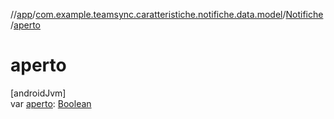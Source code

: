 //[app](../../../index.md)/[com.example.teamsync.caratteristiche.notifiche.data.model](../index.md)/[Notifiche](index.md)/[aperto](aperto.md)

# aperto

[androidJvm]\
var [aperto](aperto.md): [Boolean](https://kotlinlang.org/api/latest/jvm/stdlib/kotlin/-boolean/index.html)
